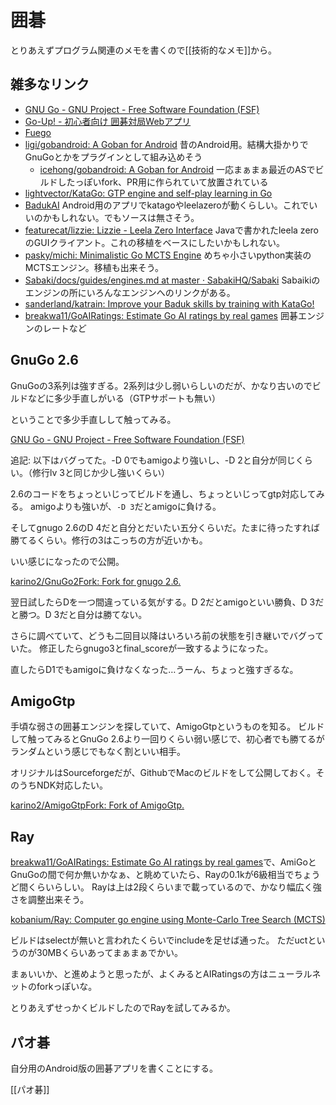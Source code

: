 # 囲碁

とりあえずプログラム関連のメモを書くので[[技術的なメモ]]から。

## 雑多なリンク

- [GNU Go - GNU Project - Free Software Foundation (FSF)](https://www.gnu.org/software/gnugo/)
- [Go-Up! - 初心者向け 囲碁対局Webアプリ](https://go-up.heartful-space.com/)
- [Fuego](https://fuego.sourceforge.net/)
- [ligi/gobandroid: A Goban for Android](https://github.com/ligi/gobandroid) 昔のAndroid用。結構大掛かりでGnuGoとかをプラグインとして組み込めそう
   - [icehong/gobandroid: A Goban for Android](https://github.com/icehong/gobandroid/tree/master) 一応まぁまぁ最近のASでビルドしたっぽいfork、PR用に作られていて放置されている
- [lightvector/KataGo: GTP engine and self-play learning in Go](https://github.com/lightvector/KataGo?tab=readme-ov-file)
- [BadukAI](https://aki65.github.io/) Android用のアプリでkatagoやleelazeroが動くらしい。これでいいのかもしれない。でもソースは無さそう。
- [featurecat/lizzie: Lizzie - Leela Zero Interface](https://github.com/featurecat/lizzie/tree/master) Javaで書かれたleela zeroのGUIクライアント。これの移植をベースにしたいかもしれない。
- [pasky/michi: Minimalistic Go MCTS Engine](https://github.com/pasky/michi/tree/master) めちゃ小さいpython実装のMCTSエンジン。移植も出来そう。
- [Sabaki/docs/guides/engines.md at master · SabakiHQ/Sabaki](https://github.com/SabakiHQ/Sabaki/blob/master/docs/guides/engines.md) Sabaikiのエンジンの所にいろんなエンジンへのリンクがある。
- [sanderland/katrain: Improve your Baduk skills by training with KataGo!](https://github.com/sanderland/katrain) 
- [breakwa11/GoAIRatings: Estimate Go AI ratings by real games](https://github.com/breakwa11/GoAIRatings/tree/master) 囲碁エンジンのレートなど

## GnuGo 2.6

GnuGoの3系列は強すぎる。2系列は少し弱いらしいのだが、かなり古いのでビルドなどに多少手直しがいる（GTPサポートも無い）

ということで多少手直しして触ってみる。

[GNU Go - GNU Project - Free Software Foundation (FSF)](https://www.gnu.org/software/gnugo/devel.html)

追記: 以下はバグってた。-D 0でもamigoより強いし、-D 2と自分が同じくらい。（修行lv 3と同じか少し強いくらい）

2.6のコードをちょっといじってビルドを通し、ちょっといじってgtp対応してみる。
amigoよりも強いが、`-D 3`だとamigoに負ける。

そしてgnugo 2.6のD 4だと自分とだいたい五分くらいだ。たまに待ったすれば勝てるくらい。修行の3はこっちの方が近いかも。

いい感じになったので公開。

[karino2/GnuGo2Fork: Fork for gnugo 2.6.](https://github.com/karino2/GnuGo2Fork)

翌日試したらDを一つ間違っている気がする。D 2だとamigoといい勝負、D 3だと勝つ。D 3だと自分は勝てない。

さらに調べていて、どうも二回目以降はいろいろ前の状態を引き継いでバグっていた。
修正したらgnugo3とfinal_scoreが一致するようになった。

直したらD1でもamigoに負けなくなった…うーん、ちょっと強すぎるな。

## AmigoGtp

手頃な弱さの囲碁エンジンを探していて、AmigoGtpというものを知る。
ビルドして触ってみるとGnuGo 2.6より一回りくらい弱い感じで、初心者でも勝てるがランダムという感じでもなく割といい相手。

オリジナルはSourceforgeだが、GithubでMacのビルドをして公開しておく。そのうちNDK対応したい。

[karino2/AmigoGtpFork: Fork of AmigoGtp.](https://github.com/karino2/AmigoGtpFork)

## Ray

[breakwa11/GoAIRatings: Estimate Go AI ratings by real games](https://github.com/breakwa11/GoAIRatings/tree/master)で、AmiGoとGnuGoの間で何か無いかなぁ、と眺めていたら、Rayの0.1kが6級相当でちょうど間くらいらしい。
Rayは上は2段くらいまで載っているので、かなり幅広く強さを調整出来そう。

[kobanium/Ray: Computer go engine using Monte-Carlo Tree Search (MCTS)](https://github.com/kobanium/Ray)

ビルドはselectが無いと言われたくらいでincludeを足せば通った。
ただuctというのが30MBくらいあってまぁまぁでかい。

まぁいいか、と進めようと思ったが、よくみるとAIRatingsの方はニューラルネットのforkっぽいな。

とりあえずせっかくビルドしたのでRayを試してみるか。


## パオ碁

自分用のAndroid版の囲碁アプリを書くことにする。

[[パオ碁]]
